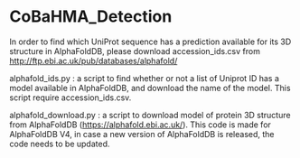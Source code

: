 # CoBaHMA_Detection
In order to find which UniProt sequence has a prediction available for its 3D structure in AlphaFoldDB, please download accession_ids.csv from http://ftp.ebi.ac.uk/pub/databases/alphafold/

alphafold_ids.py : a script to find whether or not a list of Uniprot ID has a model available in AlphaFoldDB, and download the name of the model. This script require accession_ids.csv.

alphafold_download.py : a script to download model of protein 3D structure from AlphaFoldDB (https://alphafold.ebi.ac.uk/). This code is made for AlphaFoldDB V4, in case a new version of AlphaFoldDB is released, the code needs to be updated.
